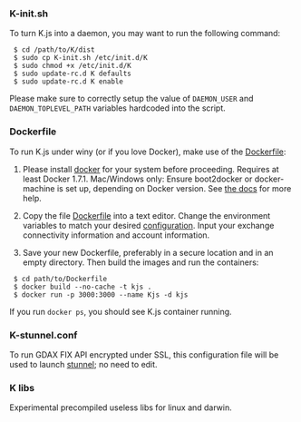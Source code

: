 ### K-init.sh
To turn K.js into a daemon, you may want to run the following command:
```
 $ cd /path/to/K/dist
 $ sudo cp K-init.sh /etc/init.d/K
 $ sudo chmod +x /etc/init.d/K
 $ sudo update-rc.d K defaults
 $ sudo update-rc.d K enable
```
Please make sure to correctly setup the value of `DAEMON_USER` and `DAEMON_TOPLEVEL_PATH` variables hardcoded into the script.

### Dockerfile
To run K.js under winy (or if you love Docker), make use of the [Dockerfile](https://raw.githubusercontent.com/ctubio/Krypto-trading-bot/master/dist/Dockerfile):

1. Please install [docker](https://www.docker.com/) for your system before proceeding. Requires at least Docker 1.7.1. Mac/Windows only: Ensure boot2docker or docker-machine is set up, depending on Docker version. See [the docs](https://docs.docker.com/installation/mac/) for more help.

2. Copy the file [Dockerfile](https://raw.githubusercontent.com/ctubio/Krypto-trading-bot/master/dist/Dockerfile) into a text editor. Change the environment variables to match your desired [configuration](https://github.com/ctubio/Krypto-trading-bot/tree/master/etc#configuration-options). Input your exchange connectivity information and account information.

3. Save your new Dockerfile, preferably in a secure location and in an empty directory. Then build the images and run the containers:
```
 $ cd path/to/Dockerfile
 $ docker build --no-cache -t kjs .
 $ docker run -p 3000:3000 --name Kjs -d kjs
```

If you run `docker ps`, you should see K.js container running.

### K-stunnel.conf
To run GDAX FIX API encrypted under SSL, this configuration file will be used to launch [stunnel](https://www.stunnel.org/index.html); no need to edit.

### K libs
Experimental precompiled useless libs for linux and darwin.
